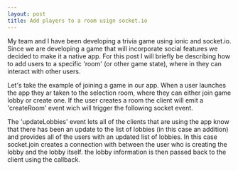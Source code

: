 ```yaml
---
layout: post
title: Add players to a room usign socket.io
---
```


My team and I have been developing a trivia game using ionic and socket.io. Since we are developing a game that will incorporate social features we decided to make it a native app. For this post I will briefly be describing how to add users to a specific 'room' (or other game state), where in they can interact with other users.

Let's take the example of joining a game in our app. When a user launches the app they ar taken to the selection room, where they can either join game lobby or create one. If the user creates a room the client will emit a 'createRoom' event wich will trigger the following socket event.

The 'updateLobbies' event lets all of the clients that are using the app know that there has been an update to the list of lobbies (in this case an addition) and provides all of the users with an updated list of lobbies. In this case socket.join creates a connection with between the user who is creating the lobby and the lobby itself. the lobby information is then passed back to the client using the callback.
